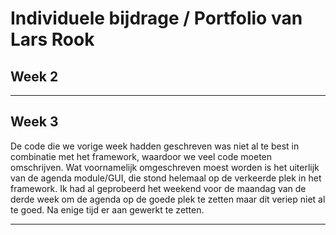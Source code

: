 # Individuele bijdrage / Portfolio van Lars Rook

## **Week 2**





---
## **Week 3**

De code die we vorige week hadden geschreven was niet al te best in combinatie met het framework, waardoor we veel code moeten omschrijven. Wat voornamelijk omgeschreven moest worden is het uiterlijk van de agenda module/GUI, die stond helemaal op de verkeerde plek in het framework. Ik had al geprobeerd het weekend voor de maandag van de derde week om de agenda op de goede plek te zetten maar dit veriep niet al te goed. Na enige tijd er aan gewerkt te zetten. 



---